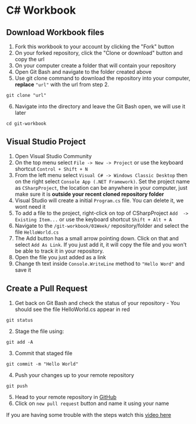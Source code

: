 # C# Workbook

## Download Workbook files
1. Fork this workbook to your account by clicking the "Fork" button
2. On your forked repository, click the "Clone or download" button and copy the url
3. On your computer create a folder that will contain your repository
4. Open Git Bash and navigate to the folder created above
5. Use git clone command to download the repository into your computer, **replace** `"url"` with the url from step 2.

```
git clone "url"
```
6. Navigate into the directory and leave the Git Bash open, we will use it later

```
cd git-workbook
```

## Visual Studio Project 

1. Open Visual Studio Community
2. On the top menu select `File -> New -> Project` or use the keyboard shortcut `Control + Shift + N`
3. From the left menu select `Visual C# -> Windows Classic Desktop` then on the right select `Console App (.NET Framework)`. Set the project name as `CSharpProject`, the location can be anywhere in your computer, just make sure it is **outside your recent cloned repository folder**
4. Visual Studio will create a initial `Program.cs` file. You can delete it, we wont need it
5. To add a file to the project, right-click on top of CSharpProject `Add  -> Existing Item...` or use the keyboard shortcut `Shift + Alt + A`
6. Navigate to the `/git-workbook/01Week/` repository/folder and select the file `HelloWorld.cs`
7. The Add button has a small arrow pointing down. Click on that and select `Add As Link`. If you just add it, it will copy the file and you won't be able to track it in your repository.
8. Open the file you just added as a link
9. Change th text inside `Console.WriteLine` method to `"Hello Word"` and save it


## Create a Pull Request
1. Get back on Git Bash and check the status of your repository - You should see the file HelloWorld.cs appear in red
```
git status
```
2. Stage the file using:
```
git add -A
```
3. Commit that staged file
```
git commit -m "Hello World"
```
4. Push your changes up to your remote repository
```
git push
```
5. Head to your remote repository in [GitHub](http://www.github.com)
6. Click on `new pull request` button and name it using your name


If you are having some trouble with the steps watch this [video here](https://www.youtube.com/watch?v=pMuEKpaYwec)
